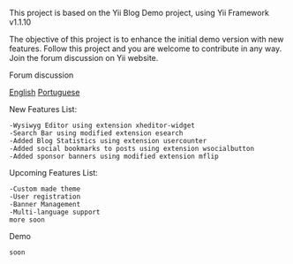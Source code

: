 This project is based on the Yii Blog Demo project, using Yii Framework v1.1.10

The objective of this project is to enhance the initial demo version with new features. 
Follow this project and you are welcome to contribute in any way. 
Join the forum discussion on Yii website.


Forum discussion

[English](http://www.yiiframework.com/forum/index.php/topic/30503-yii-blog-enhanced-on-github)
[Portuguese](http://www.yiiframework.com/forum/index.php/topic/30502-yii-blog-melhorado-no-github)

New Features List:

    -Wysiwyg Editor using extension xheditor-widget
    -Search Bar using modified extension esearch
    -Added Blog Statistics using extension usercounter
    -Added social bookmarks to posts using extension wsocialbutton
    -Added sponsor banners using modified extension mflip

Upcoming Features List:

    -Custom made theme
    -User registration
    -Banner Management
    -Multi-language support
    more soon

Demo
   
    soon
